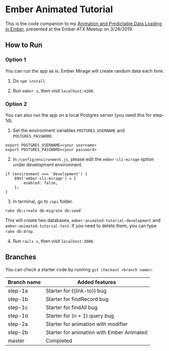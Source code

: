 # Ember Animated Tutorial

This is the code companion to my [Animation and Predictable Data Loading in Ember](https://crunchingnumbers.live/), presented at the Ember ATX Meetup on 3/28/2019.

## How to Run

### Option 1

You can run the app as is. Ember Mirage will create random data each time.

1. Do `npm install`.

2. Run `ember s`, then visit `localhost:4200`.

### Option 2

You can also run the app on a local Postgres server (you need this for step-1d).

1. Set the environment variables `POSTGRES_USERNAME` and `POSTGRES_PASSWORD`.
```
export POSTGRES_USERNAME=<your username>
export POSTGRES_PASSWORD=<your password>
```

2. In `/config/environment.js`, please edit the `ember-cli-mirage` option under development environment.
```
if (environment === 'development') {
    ENV['ember-cli-mirage'] = {
        enabled: false,
    };
}
```

3. In terminal, go to `/api` folder.
```
rake db:create db:migrate db:seed`
```
This will create two databases, `ember-animated-tutorial-development` and `ember-animated-tutorial-test`. If you need to delete them, you can type `rake db:drop`.

4. Run `rails s`, then visit `localhost:3000`.

## Branches

You can check a starter code by running `git checkout <branch name>`:

| Branch name | Added features                            |
| ----------- | ----------------------------------------- |
| step-1a     | Starter for {{link-to}} bug               |
| step-1b     | Starter for findRecord bug                |
| step-1c     | Starter for findAll bug                   |
| step-1d     | Starter for (n + 1) query bug             |
| step-2a     | Starter for animation with modifier       |
| step-2b     | Starter for animation with Ember Animated |
| master      | Completed                                 |
